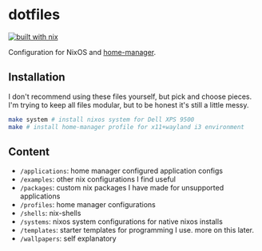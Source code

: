# dotfiles
[![built with nix](https://builtwithnix.org/badge.svg)](https://builtwithnix.org)

Configuration for NixOS and [home-manager](https://github.com/rycee/home-manager).

## Installation

I don't recommend using these files yourself, but pick and choose pieces. I'm trying to keep all files modular, but to be honest it's still a little messy.

``` bash
make system # install nixos system for Dell XPS 9500
make # install home-manager profile for x11+wayland i3 environment
```

## Content

- `/applications`: home manager configured application configs
- `/examples`: other nix configurations I find useful
- `/packages`: custom nix packages I have made for unsupported applications
- `/profiles`: home manager configurations
- `/shells`: nix-shells
- `/systems`: nixos system configurations for native nixos installs
- `/templates`: starter templates for programming I use. more on this later.
- `/wallpapers`: self explanatory
